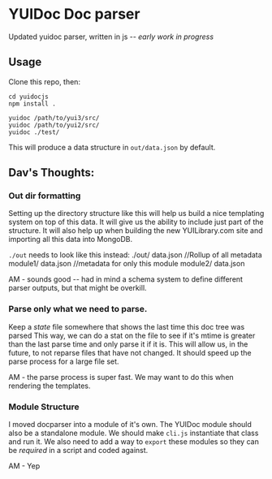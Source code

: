 # YUIDoc Doc parser

Updated yuidoc parser, written in js -- *early work in progress*

## Usage

Clone this repo, then:

    cd yuidocjs
    npm install .

    yuidoc /path/to/yui3/src/
    yuidoc /path/to/yui2/src/
    yuidoc ./test/

This will produce a data structure in `out/data.json` by default.


## Dav's Thoughts:


### Out dir formatting

Setting up the directory structure like this will help us build a nice templating system on
top of this data. It will give us the ability to include just part of the structure. It will
also help up when building the new YUILibrary.com site and importing all this data into MongoDB.

`./out` needs to look like this instead:
    ./out/
        data.json //Rollup of all metadata
        module1/
            data.json //metadata for only this module
        module2/
            data.json

AM - sounds good -- had in mind a schema system to define different parser outputs, but
that might be overkill.

### Parse only what we need to parse.

Keep a *state* file somewhere that shows the last time this doc tree was parsed
This way, we can do a stat on the file to see if it's mtime is greater than the
last parse time and only parse it if it is. This will allow us, in the future, to not reparse files
that have not changed. It should speed up the parse process for a large file set.

AM - the parse process is super fast.  We may want to do this when rendering
the templates.

### Module Structure

I moved docparser into a module of it's own. The YUIDoc module should also be a standalone module.
We should make `cli.js` instantiate that class and run it. We also need to add a way to `export`
these modules so they can be *required* in a script and coded against.

AM - Yep
